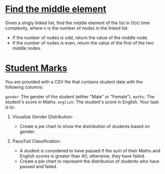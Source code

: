 # [Find the middle element](middle_element_ex1)

Given a singly linked list, find the middle element of the list in
O(n) time complexity, where
n is the number of nodes in the linked list.

- If the number of nodes is odd, return the value of the middle node.
- If the number of nodes is even, return the value of the first of the two middle nodes.

# [Student Marks](student_marks)

You are provided with a CSV file that contains student data with the following columns:

`gender`: The gender of the student (either "Male" or "Female").
`maths`: The student's score in Maths.
`english`: The student's score in English.
Your task is to:

1. Visualize Gender Distribution:

   - Create a pie chart to show the distribution of students based on gender.

2. Pass/Fail Classification:
   - A student is considered to have passed if the sum of their Maths and English scores is greater than 40, otherwise, they have failed.
   - Create a pie chart to represent the distribution of students who have passed and failed.
